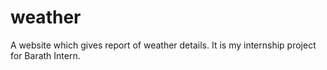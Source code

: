 # weather
A website which gives report of weather details. It is my internship project for Barath Intern.
